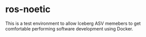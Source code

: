 # ros-noetic
This is a test environment to allow Iceberg ASV memebers to get comfortable performing software development using Docker.
